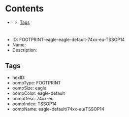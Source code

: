 



Contents
========

* [](#)
	* [Tags](#tags)

# 

- ID: FOOTPRINT-eagle-eagle-default-74xx-eu-TSSOP14
- Name: 
- Description: 

## Tags

- hexID: 
- oompType: FOOTPRINT
- oompSize: eagle
- oompColor: eagle-default
- oompDesc: 74xx-eu
- oompIndex: TSSOP14
- oompName: eagle-default/74xx-eu/TSSOP14
